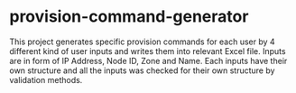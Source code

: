 # provision-command-generator
This project generates specific provision commands for each user by 4 different kind of user inputs and writes them into relevant Excel file.
Inputs are in form of IP Address, Node ID, Zone and Name. Each inputs have their own structure and all the inputs was checked for their own structure
by validation methods. 

